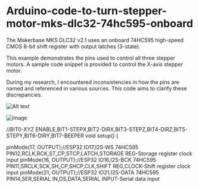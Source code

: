 # Arduino-code-to-turn-stepper-motor-mks-dlc32-74hc595-onboard

The Makerbase MKS DLC32 v2.1 uses an onboard 74HC595 high-speed CMOS 8-bit shift register with output latches (3-state).

This example demonstrates the pins used to control all three stepper motors.  A sample code snippet is provided to control the X-axis stepper motor.

During my research, I encountered inconsistencies in how the pins are named and referenced in various sources.  This code aims to clarify these discrepancies.

![Alt text](https://github.com/costycnc/Arduino-code-to-turn-stepper-motor-mks-dlc32-74hc595-onboard/blob/main/mks.png)

![image](https://github.com/user-attachments/assets/39e4adbb-b22f-49b7-b71b-c8c5590ea13a)

//BIT0-XYZ ENABLE,BIT1-STEPX,BIT2-DIRX,BIT3-STEPZ,BIT4-DIRZ,BIT5-STEPY,BIT6-DIRY,BIT7-BEEPER
void setup() {

pinMode(17, OUTPUT);//ESP32 IO17,I2S-WS   74HC595 PIN12,RCLK,RCK,ST_CP,STCP,LATCH,STORAGE REG-Storage register clock input
pinMode(16, OUTPUT);//ESP32 IO16,I2S-BCK  74HC595 PIN11,SRCLK,SCK,SH_CP,SHCP,CLK,SHIFT REG,CLOCK-Shift register clock input 
pinMode(21, OUTPUT);//ESP32 IO21,I2S-DATA 74HC595 PIN14,SER,SERIAL IN,DS,DATA,SERIAL INPUT-Serial data input


